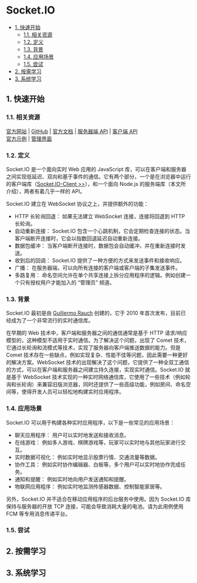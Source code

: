 # Socket.IO<!-- omit in toc -->

- [1. 快速开始](#1-快速开始)
  - [1.1. 相关资源](#11-相关资源)
  - [1.2. 定义](#12-定义)
  - [1.3. 背景](#13-背景)
  - [1.4. 应用场景](#14-应用场景)
  - [1.5. 尝试](#15-尝试)
- [2. 按需学习](#2-按需学习)
- [3. 系统学习](#3-系统学习)

## 1. 快速开始

### 1.1. 相关资源

[官方网站](https://socket.io) | [GitHub](https://github.com/socketio) | [官方文档](https://socket.io/zh-CN/docs/v4/) | [服务器端 API](https://socket.io/zh-CN/docs/v4/server-api/) | [客户端 API](https://socket.io/zh-CN/docs/v4/client-api/)  
[官方示例](https://socket.io/zh-CN/get-started/) | [管理界面](https://admin.socket.io)

### 1.2. 定义

Socket.IO 是一个面向实时 Web 应用的 JavaScript 库，可以在客户端和服务器之间实现低延迟、双向和基于事件的通信。它有两个部分，一个是在浏览器中运行的客户端库（[Socket.IO-Client >>](../front-end/Socket.IO-Client)），和一个面向 Node.js 的服务端库（本文所介绍），两者有着几乎一样的 API。

Socket.IO 建立在 WebSocket 协议之上，并提供额外的功能：

- HTTP 长轮询回退： 如果无法建立 WebSocket 连接，连接将回退到 HTTP 长轮询。
- 自动重新连接： Socket.IO 包含一个心跳机制，它会定期检查连接的状态。当客户端断开连接时，它会以指数回退延迟自动重新连接。
- 数据包缓冲： 当客户端断开连接时，数据包会自动缓冲，并在重新连接时发送。
- 收到后的回调： Socket.IO 提供了一种方便的方式来发送事件和接收响应。
- 广播： 在服务器端，可以向所有连接的客户端或客户端的子集发送事件。
- 多路复用： 命名空间允许在单个共享连接上拆分应用程序的逻辑。例如创建一个只有授权用户才能加入的 “管理员” 频道。

### 1.3. 背景

Socket.IO 最初是由 [Guillermo Rauch](https://github.com/rauchg) 创建的，它于 2010 年首次发布，目前已经成为了一个非常流行的实时通信库。

在早期的 Web 技术中，客户端和服务器之间的通信通常是基于 HTTP 请求/响应模型的，这种模型不适用于实时通信。为了解决这个问题，出现了 Comet 技术，它通过长轮询和流模式等技术，实现了服务器向客户端推送数据的能力。但是 Comet 技术存在一些缺点，例如实现复杂、性能不佳等问题，因此需要一种更好的解决方案。WebSocket 技术的出现解决了这个问题，它提供了一种全双工通信的方式，可以在客户端和服务器之间建立持久连接，实现实时通信。Socket.IO 就是基于 WebSocket 技术实现的一种实时网络通信库，它使用了一些技术（例如轮询和长轮询）来兼容旧版浏览器，同时还提供了一些高级功能，例如房间、命名空间等，使得开发人员可以轻松地构建实时应用程序。

### 1.4. 应用场景

Socket.IO 可以用于构建各种实时应用程序，以下是一些常见的应用场景：

- 聊天应用程序： 用户可以实时地发送和接收消息。
- 在线游戏： 例如多人游戏、棋牌游戏等，玩家可以实时地与其他玩家进行交互。
- 实时数据可视化： 例如实时地显示股票行情、交通流量等数据。
- 协作工具： 例如实时协作编辑器、白板等，多个用户可以实时地协作完成任务。
- 通知和提醒： 例如实时地向用户发送通知和提醒。
- 物联网应用程序： 例如实时地监测传感器数据、控制智能家居等。

另外，Socket.IO 并不适合在移动应用程序的后台服务中使用。因为 Socket.IO 库保持与服务器的开放 TCP 连接，可能会导致消耗大量的电池。请为此用例使用 FCM 等专用消息传递平台。

### 1.5. 尝试

<!-- - [最简单的聊天应用程序](https://github.com/itabbot/learn-socketio/tree/main/quick-start/simplest-chat) -->

## 2. 按需学习

<!-- - [koa](https://github.com/itabbot/learn-socketio/tree/main/on-demand/koa) -->

## 3. 系统学习
